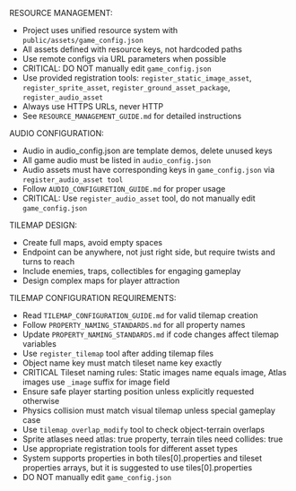 RESOURCE MANAGEMENT:
- Project uses unified resource system with `public/assets/game_config.json`
- All assets defined with resource keys, not hardcoded paths
- Use remote configs via URL parameters when possible
- CRITICAL: DO NOT manually edit `game_config.json`
- Use provided registration tools: `register_static_image_asset`, `register_sprite_asset`, `register_ground_asset_package`, `register_audio_asset`
- Always use HTTPS URLs, never HTTP
- See `RESOURCE_MANAGEMENT_GUIDE.md` for detailed instructions

AUDIO CONFIGURATION:
- Audio in audio_config.json are template demos, delete unused keys
- All game audio must be listed in `audio_config.json`
- Audio assets must have corresponding keys in `game_config.json` via `register_audio_asset tool`
- Follow `AUDIO_CONFIGURETION_GUIDE.md` for proper usage
- CRITICAL: Use `register_audio_asset` tool, do not manually edit `game_config.json`

TILEMAP DESIGN:
- Create full maps, avoid empty spaces
- Endpoint can be anywhere, not just right side, but require twists and turns to reach
- Include enemies, traps, collectibles for engaging gameplay
- Design complex maps for player attraction

TILEMAP CONFIGURATION REQUIREMENTS:
- Read `TILEMAP_CONFIGURATION_GUIDE.md` for valid tilemap creation
- Follow `PROPERTY_NAMING_STANDARDS.md` for all property names
- Update `PROPERTY_NAMING_STANDARDS.md` if code changes affect tilemap variables
- Use `register_tilemap` tool after adding tilemap files
- Object name key must match tileset name key exactly
- CRITICAL Tileset naming rules: Static images name equals image, Atlas images use `_image` suffix for image field
- Ensure safe player starting position unless explicitly requested otherwise
- Physics collision must match visual tilemap unless special gameplay case
- Use `tilemap_overlap_modify` tool to check object-terrain overlaps
- Sprite atlases need atlas: true property, terrain tiles need collides: true
- Use appropriate registration tools for different asset types
- System supports properties in both tiles[0].properties and tileset properties arrays, but it is suggested to use tiles[0].properties
- DO NOT manually edit `game_config.json`


